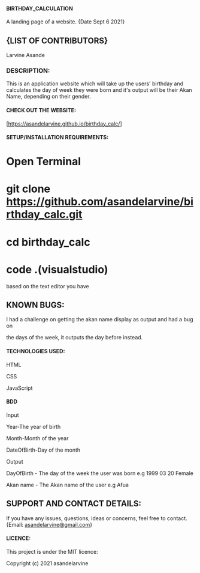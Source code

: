 #### BIRTHDAY_CALCULATION

A landing page of a website. {Date Sept 6 2021}

## {LIST OF CONTRIBUTORS}

Larvine Asande

### DESCRIPTION:

This is an application website which will take up the users' birthday and calculates the day of week they were born and it's output will be their Akan Name, depending on their gender.
                        

#### CHECK OUT THE WEBSITE:

[https://asandelarvine.github.io/birthday_calc/]

#### SETUP/INSTALLATION REQUIREMENTS:

# Open Terminal

# git clone https://github.com/asandelarvine/birthday_calc.git

# cd birthday_calc

# code .(visualstudio) 


based on the text editor you have

## KNOWN BUGS:

I had a challenge on getting the akan name display as output and had a bug on 

the days of the week, it outputs the day before instead.





#### TECHNOLOGIES USED:

HTML

CSS

JavaScript


#### BDD
Input


Year-The year of birth


Month-Month of the year


DateOfBirth-Day of the month


Output



DayOfBirth - The day of the week the user was born e.g 1999 03 20 Female

Akan name - The Akan name of the user e.g Afua


## SUPPORT AND CONTACT DETAILS:

If you have any issues, questions, ideas or concerns, feel free to contact. {Email: asandelarvine@gmail.com}

#### LICENCE:

This project is under the MIT licence:

Copyright (c) 2021 asandelarvine
